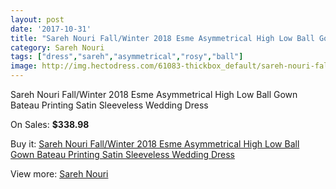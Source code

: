 ```yaml
---
layout: post
date: '2017-10-31'
title: "Sareh Nouri Fall/Winter 2018 Esme Asymmetrical High Low Ball Gown Bateau Printing Satin Sleeveless Wedding Dress"
category: Sareh Nouri
tags: ["dress","sareh","asymmetrical","rosy","ball"]
image: http://img.hectodress.com/61083-thickbox_default/sareh-nouri-fall-winter-2018-esme-asymmetrical-high-low-ball-gown-bateau-printing-satin-sleeveless-wedding-dress.jpg
---
```

Sareh Nouri Fall/Winter 2018 Esme Asymmetrical High Low Ball Gown Bateau Printing Satin Sleeveless Wedding Dress

On Sales: **$338.98**
<a href="https://www.hectodress.com/sareh-nouri/19752-sareh-nouri-fall-winter-2018-esme-asymmetrical-high-low-ball-gown-bateau-printing-satin-sleeveless-wedding-dress.html"><amp-img layout="responsive" width="600" height="600" src="//img.hectodress.com/61083-thickbox_default/sareh-nouri-fall-winter-2018-esme-asymmetrical-high-low-ball-gown-bateau-printing-satin-sleeveless-wedding-dress.jpg" alt="Sareh Nouri Fall/Winter 2018 Esme Asymmetrical High Low Ball Gown Bateau Printing Satin Sleeveless Wedding Dress 0" /></a>
<a href="https://www.hectodress.com/sareh-nouri/19752-sareh-nouri-fall-winter-2018-esme-asymmetrical-high-low-ball-gown-bateau-printing-satin-sleeveless-wedding-dress.html"><amp-img layout="responsive" width="600" height="600" src="//img.hectodress.com/61087-thickbox_default/sareh-nouri-fall-winter-2018-esme-asymmetrical-high-low-ball-gown-bateau-printing-satin-sleeveless-wedding-dress.jpg" alt="Sareh Nouri Fall/Winter 2018 Esme Asymmetrical High Low Ball Gown Bateau Printing Satin Sleeveless Wedding Dress 1" /></a>
<a href="https://www.hectodress.com/sareh-nouri/19752-sareh-nouri-fall-winter-2018-esme-asymmetrical-high-low-ball-gown-bateau-printing-satin-sleeveless-wedding-dress.html"><amp-img layout="responsive" width="600" height="600" src="//img.hectodress.com/61086-thickbox_default/sareh-nouri-fall-winter-2018-esme-asymmetrical-high-low-ball-gown-bateau-printing-satin-sleeveless-wedding-dress.jpg" alt="Sareh Nouri Fall/Winter 2018 Esme Asymmetrical High Low Ball Gown Bateau Printing Satin Sleeveless Wedding Dress 2" /></a>
<a href="https://www.hectodress.com/sareh-nouri/19752-sareh-nouri-fall-winter-2018-esme-asymmetrical-high-low-ball-gown-bateau-printing-satin-sleeveless-wedding-dress.html"><amp-img layout="responsive" width="600" height="600" src="//img.hectodress.com/61085-thickbox_default/sareh-nouri-fall-winter-2018-esme-asymmetrical-high-low-ball-gown-bateau-printing-satin-sleeveless-wedding-dress.jpg" alt="Sareh Nouri Fall/Winter 2018 Esme Asymmetrical High Low Ball Gown Bateau Printing Satin Sleeveless Wedding Dress 3" /></a>
<a href="https://www.hectodress.com/sareh-nouri/19752-sareh-nouri-fall-winter-2018-esme-asymmetrical-high-low-ball-gown-bateau-printing-satin-sleeveless-wedding-dress.html"><amp-img layout="responsive" width="600" height="600" src="//img.hectodress.com/61084-thickbox_default/sareh-nouri-fall-winter-2018-esme-asymmetrical-high-low-ball-gown-bateau-printing-satin-sleeveless-wedding-dress.jpg" alt="Sareh Nouri Fall/Winter 2018 Esme Asymmetrical High Low Ball Gown Bateau Printing Satin Sleeveless Wedding Dress 4" /></a>

Buy it: [Sareh Nouri Fall/Winter 2018 Esme Asymmetrical High Low Ball Gown Bateau Printing Satin Sleeveless Wedding Dress](https://www.hectodress.com/sareh-nouri/19752-sareh-nouri-fall-winter-2018-esme-asymmetrical-high-low-ball-gown-bateau-printing-satin-sleeveless-wedding-dress.html "Sareh Nouri Fall/Winter 2018 Esme Asymmetrical High Low Ball Gown Bateau Printing Satin Sleeveless Wedding Dress")

View more: [Sareh Nouri](https://www.hectodress.com/336-sareh-nouri "Sareh Nouri")